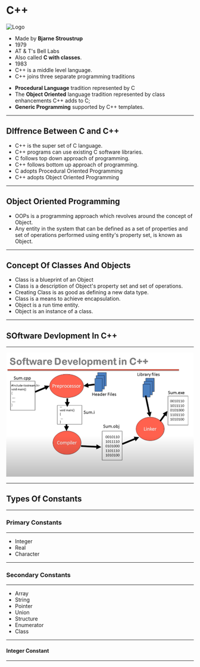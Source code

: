 # C++

![Logo](https://avatars.githubusercontent.com/u/13841574?s=400&v=4)

- Made by **Bjarne Stroustrup**
- 1979
- AT & T's Bell Labs
- Also called **C with classes**.
- 1983
- C++ is a middle level language.
- C++ joins three separate programming traditions

* **Procedural Language** tradition represented by C
* The **Object Oriented** language tradition represented by class enhancements C++ adds to C;
* **Generic Programming** supported by C++ templates.

<hr>

## DIffrence Between C and C++

- C++ is the super set of C language.
- C++ programs can use existing C software libraries.
- C follows top down approach of programming.
- C++ follows bottom up approach of programming.
- C adopts Procedural Oriented Programming
- C++ adopts Object Oriented Programming

<hr>

## Object Oriented Programming

- OOPs is a programming approach which revolves around the concept of Object.
- Any entity in the system that can be defined as a set of properties and set of operations performed using entity's property set, is known as Object.

<hr>

## Concept Of Classes And Objects

- Class is a blueprint of an Object
- Class is a description of Object's property set and set of operations.
- Creating Class is as good as defining a new data type.
- Class is a means to achieve encapsulation.
- Object is a run time entity.
- Object is an instance of a class.

<hr>

## SOftware Devlopment In C++

<hr>

![Software_dev](Images\Soft_dev.png)

<hr>

## Types Of Constants

<hr>

### Primary Constants

<hr>

- Integer
- Real
- Character

<hr>

### Secondary Constants

<hr>

- Array
- String
- Pointer
- Union
- Structure
- Enumerator
- Class

<hr>

#### Integer Constant

<hr>

